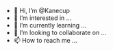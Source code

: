 - 👋 Hi, I’m @Kanecup
- 👀 I’m interested in ...
- 🌱 I’m currently learning ...
- 💞️ I’m looking to collaborate on ...
- 📫 How to reach me ...

<!---
Kanecup/Kanecup is a ✨ special ✨ repository because its `README.md` (this file) appears on your GitHub profile.
You can click the Preview link to take a look at your changes.
--->
